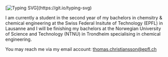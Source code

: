 [![Typing SVG](https://readme-typing-svg.demolab.com/?lines=Hi+there+!;Welcome+to+my+GitHub+account+!)](https://git.io/typing-svg)

I am currently a student in the second year of my bachelors in chemsitry & chemical engineering at the Swiss Federal Insitute of Technology (EPFL) in Lausanne and I will be finishing my bachelors at the Norwegian University of Science and Technology (NTNU) in Trondheim specialising in chemical engineering.

You may reach me via my email account: thomas.christiansson@epfl.ch


<!--
**ThomasCsson/ThomasCsson** is a ✨ _special_ ✨ repository because its `README.md` (this file) appears on your GitHub profile.

Here are some ideas to get you started:

- 🔭 I’m currently working on obtaining my bachelors in chemsitry & chemical engineering at the Swiss Federal Institute of Technology (EPFL)

- 📫 How to reach me: you can contact me via my email account: thomas.christiansson(at)epfl.ch

- ⚡ Fun fact: I can ride a bike without holding the handlebars !

